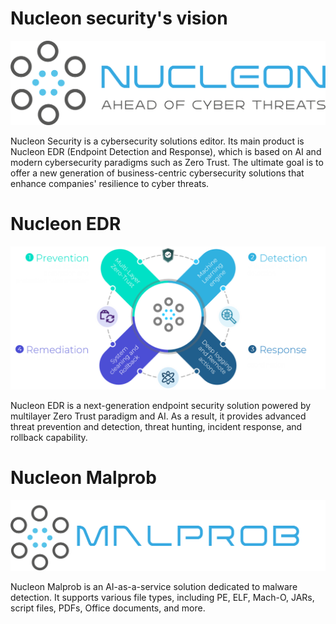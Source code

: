 # Nucleon security's vision
<p align="center">
  <img src="./LOGO-VF.png" alt="Example Image" title="This is an example image"/>
</p>
Nucleon Security is a cybersecurity solutions editor. Its main product is Nucleon EDR (Endpoint Detection and Response), which is based on AI and modern cybersecurity paradigms such as Zero Trust. The ultimate goal is to offer a new generation of business-centric cybersecurity solutions that enhance companies' resilience to cyber threats.



# Nucleon EDR
<p align="center">
  <img src="./EDR.png" alt="Example Image" title="This is an example image"/>
</p>
Nucleon EDR is a next-generation endpoint security solution powered by multilayer Zero Trust paradigm and AI. As a result, it provides advanced threat prevention and detection, threat hunting, incident response, and rollback capability.

# Nucleon Malprob
<p align="center">
  <img src="./malprob.png" alt="Example Image" title="This is an example image"/>
</p>
Nucleon Malprob is an AI-as-a-service solution dedicated to malware detection. It supports various file types, including PE, ELF, Mach-O, JARs, script files, PDFs, Office documents, and more.



